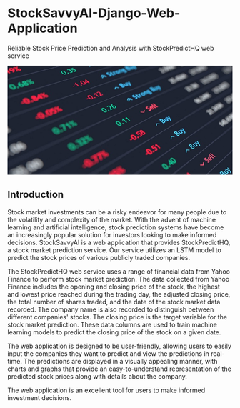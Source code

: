 # StockSavvyAI-Django-Web-Application
Reliable Stock Price Prediction and Analysis with StockPredictHQ web service

<img src="stockpredictionapp/stockpredictionapp/static/image/Stock.png" alt="StockSavvyAI - Stock Market Prediction Web Application">

## Introduction
<p>
  Stock market investments can be a risky endeavor for many people due to the volatility and complexity of the market. With the advent of machine learning and artificial intelligence, stock prediction systems have become an increasingly popular solution for investors looking to make informed decisions. StockSavvyAI is a web application that provides StockPredictHQ, a stock market prediction service. Our service utilizes an LSTM model to predict the stock prices of various publicly traded companies.
  
  The StockPredictHQ web service uses a range of financial data from Yahoo Finance to perform stock market prediction. The data collected from Yahoo Finance includes the opening and closing price of the stock, the highest and lowest price reached during the trading day, the adjusted closing price, the total number of shares traded, and the date of the stock market data recorded. The company name is also recorded to distinguish between different companies' stocks. The closing price is the target variable for the stock market prediction. These data columns are used to train machine learning models to predict the closing price of the stock on a given date.

The web application is designed to be user-friendly, allowing users to easily input the companies they want to predict and view the predictions in real-time. The predictions are displayed in a visually appealing manner, with charts and graphs that provide an easy-to-understand representation of the predicted stock prices along with details about the company.
  
  The web application is an excellent tool for users to make informed investment decisions.
</p>
